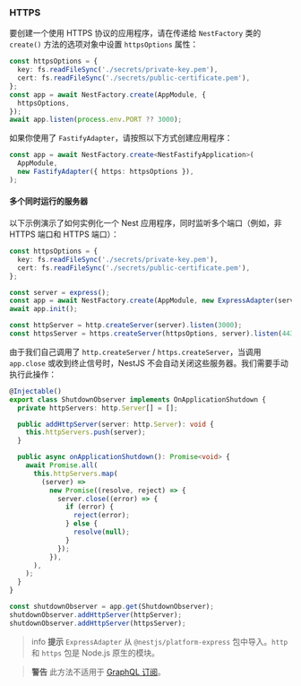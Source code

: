 ### HTTPS

要创建一个使用 HTTPS 协议的应用程序，请在传递给 `NestFactory` 类的 `create()` 方法的选项对象中设置 `httpsOptions` 属性：

```typescript
const httpsOptions = {
  key: fs.readFileSync('./secrets/private-key.pem'),
  cert: fs.readFileSync('./secrets/public-certificate.pem'),
};
const app = await NestFactory.create(AppModule, {
  httpsOptions,
});
await app.listen(process.env.PORT ?? 3000);
```

如果你使用了 `FastifyAdapter`，请按照以下方式创建应用程序：

```typescript
const app = await NestFactory.create<NestFastifyApplication>(
  AppModule,
  new FastifyAdapter({ https: httpsOptions }),
);
```

#### 多个同时运行的服务器

以下示例演示了如何实例化一个 Nest 应用程序，同时监听多个端口（例如，非 HTTPS 端口和 HTTPS 端口）：

```typescript
const httpsOptions = {
  key: fs.readFileSync('./secrets/private-key.pem'),
  cert: fs.readFileSync('./secrets/public-certificate.pem'),
};

const server = express();
const app = await NestFactory.create(AppModule, new ExpressAdapter(server));
await app.init();

const httpServer = http.createServer(server).listen(3000);
const httpsServer = https.createServer(httpsOptions, server).listen(443);
```

由于我们自己调用了 `http.createServer` / `https.createServer`，当调用 `app.close` 或收到终止信号时，NestJS 不会自动关闭这些服务器。我们需要手动执行此操作：

```typescript
@Injectable()
export class ShutdownObserver implements OnApplicationShutdown {
  private httpServers: http.Server[] = [];

  public addHttpServer(server: http.Server): void {
    this.httpServers.push(server);
  }

  public async onApplicationShutdown(): Promise<void> {
    await Promise.all(
      this.httpServers.map(
        (server) =>
          new Promise((resolve, reject) => {
            server.close((error) => {
              if (error) {
                reject(error);
              } else {
                resolve(null);
              }
            });
          }),
      ),
    );
  }
}

const shutdownObserver = app.get(ShutdownObserver);
shutdownObserver.addHttpServer(httpServer);
shutdownObserver.addHttpServer(httpsServer);
```

> info **提示** `ExpressAdapter` 从 `@nestjs/platform-express` 包中导入。`http` 和 `https` 包是 Node.js 原生的模块。

> **警告** 此方法不适用于 [GraphQL 订阅](/graphql/subscriptions)。